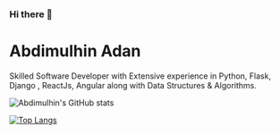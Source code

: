 ### Hi there 👋



# Abdimulhin Adan
Skilled Software Developer with Extensive experience in Python, Flask, Django , ReactJs, Angular along with Data Structures & Algorithms.



![Abdimulhin's GitHub stats](https://github-readme-stats.vercel.app/api?username=AbdimulhinYussuf3675&show_icons=true&theme=radical)


[![Top Langs](https://github-readme-stats.vercel.app/api/top-langs/?username=AbdimulhinYussuf3675)](https://github.com/anuraghazra/github-readme-stats)
<!--


Here are some ideas to get you started:

- 🔭 I’m currently working on ...
- 🌱 I’m currently learning ...
- 👯 I’m looking to collaborate on ...
- 🤔 I’m looking for help with ...
- 💬 Ask me about ...
- 📫 How to reach me: ...
- 😄 Pronouns: ...
- ⚡ Fun fact: ...
-->
